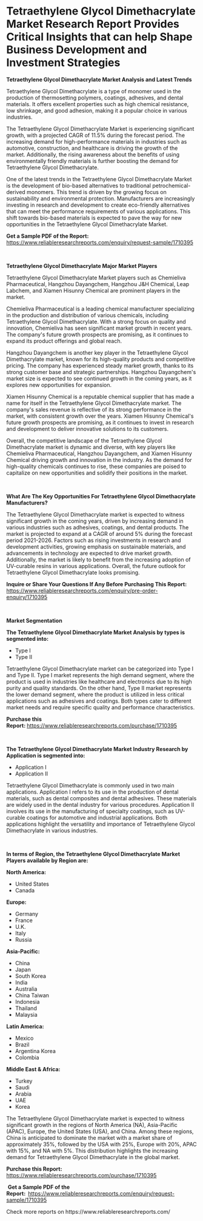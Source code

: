 <p><h1>Tetraethylene Glycol Dimethacrylate Market Research Report Provides Critical Insights that can help Shape Business Development and Investment Strategies</h1></p><p><strong>Tetraethylene Glycol Dimethacrylate Market Analysis and Latest Trends</strong></p>
<p><p>Tetraethylene Glycol Dimethacrylate is a type of monomer used in the production of thermosetting polymers, coatings, adhesives, and dental materials. It offers excellent properties such as high chemical resistance, low shrinkage, and good adhesion, making it a popular choice in various industries.</p><p>The Tetraethylene Glycol Dimethacrylate Market is experiencing significant growth, with a projected CAGR of 11.5% during the forecast period. The increasing demand for high-performance materials in industries such as automotive, construction, and healthcare is driving the growth of the market. Additionally, the rising awareness about the benefits of using environmentally friendly materials is further boosting the demand for Tetraethylene Glycol Dimethacrylate.</p><p>One of the latest trends in the Tetraethylene Glycol Dimethacrylate Market is the development of bio-based alternatives to traditional petrochemical-derived monomers. This trend is driven by the growing focus on sustainability and environmental protection. Manufacturers are increasingly investing in research and development to create eco-friendly alternatives that can meet the performance requirements of various applications. This shift towards bio-based materials is expected to pave the way for new opportunities in the Tetraethylene Glycol Dimethacrylate Market.</p></p>
<p><strong>Get a Sample PDF of the Report:&nbsp;</strong> <a href="https://www.reliableresearchreports.com/enquiry/request-sample/1710395">https://www.reliableresearchreports.com/enquiry/request-sample/1710395</a></p>
<p>&nbsp;</p>
<p><strong>Tetraethylene Glycol Dimethacrylate Major Market Players</strong></p>
<p><p>Tetraethylene Glycol Dimethacrylate Market players such as Chemieliva Pharmaceutical, Hangzhou Dayangchem, Hangzhou J&H Chemical, Leap Labchem, and Xiamen Hisunny Chemical are prominent players in the market.</p><p>Chemieliva Pharmaceutical is a leading chemical manufacturer specializing in the production and distribution of various chemicals, including Tetraethylene Glycol Dimethacrylate. With a strong focus on quality and innovation, Chemieliva has seen significant market growth in recent years. The company's future growth prospects are promising, as it continues to expand its product offerings and global reach.</p><p>Hangzhou Dayangchem is another key player in the Tetraethylene Glycol Dimethacrylate market, known for its high-quality products and competitive pricing. The company has experienced steady market growth, thanks to its strong customer base and strategic partnerships. Hangzhou Dayangchem's market size is expected to see continued growth in the coming years, as it explores new opportunities for expansion.</p><p>Xiamen Hisunny Chemical is a reputable chemical supplier that has made a name for itself in the Tetraethylene Glycol Dimethacrylate market. The company's sales revenue is reflective of its strong performance in the market, with consistent growth over the years. Xiamen Hisunny Chemical's future growth prospects are promising, as it continues to invest in research and development to deliver innovative solutions to its customers.</p><p>Overall, the competitive landscape of the Tetraethylene Glycol Dimethacrylate market is dynamic and diverse, with key players like Chemieliva Pharmaceutical, Hangzhou Dayangchem, and Xiamen Hisunny Chemical driving growth and innovation in the industry. As the demand for high-quality chemicals continues to rise, these companies are poised to capitalize on new opportunities and solidify their positions in the market.</p></p>
<p>&nbsp;</p>
<p><strong>What Are The Key Opportunities For Tetraethylene Glycol Dimethacrylate Manufacturers?</strong></p>
<p><p>The Tetraethylene Glycol Dimethacrylate market is expected to witness significant growth in the coming years, driven by increasing demand in various industries such as adhesives, coatings, and dental products. The market is projected to expand at a CAGR of around 5% during the forecast period 2021-2026. Factors such as rising investments in research and development activities, growing emphasis on sustainable materials, and advancements in technology are expected to drive market growth. Additionally, the market is likely to benefit from the increasing adoption of UV-curable resins in various applications. Overall, the future outlook for Tetraethylene Glycol Dimethacrylate looks promising.</p></p>
<p><strong>Inquire or Share Your Questions If Any Before Purchasing This Report:</strong> <a href="https://www.reliableresearchreports.com/enquiry/pre-order-enquiry/1710395">https://www.reliableresearchreports.com/enquiry/pre-order-enquiry/1710395</a></p>
<p>&nbsp;</p>
<p><strong>Market Segmentation</strong></p>
<p><strong>The Tetraethylene Glycol Dimethacrylate Market Analysis by types is segmented into:</strong></p>
<p><ul><li>Type I</li><li>Type II</li></ul></p>
<p><p>Tetraethylene Glycol Dimethacrylate market can be categorized into Type I and Type II. Type I market represents the high demand segment, where the product is used in industries like healthcare and electronics due to its high purity and quality standards. On the other hand, Type II market represents the lower demand segment, where the product is utilized in less critical applications such as adhesives and coatings. Both types cater to different market needs and require specific quality and performance characteristics.</p></p>
<p><strong>Purchase this Report:&nbsp;</strong><a href="https://www.reliableresearchreports.com/purchase/1710395">https://www.reliableresearchreports.com/purchase/1710395</a></p>
<p>&nbsp;</p>
<p><strong>The Tetraethylene Glycol Dimethacrylate Market Industry Research by Application is segmented into:</strong></p>
<p><ul><li>Application I</li><li>Application II</li></ul></p>
<p><p>Tetraethylene Glycol Dimethacrylate is commonly used in two main applications. Application I refers to its use in the production of dental materials, such as dental composites and dental adhesives. These materials are widely used in the dental industry for various procedures. Application II involves its use in the manufacturing of specialty coatings, such as UV-curable coatings for automotive and industrial applications. Both applications highlight the versatility and importance of Tetraethylene Glycol Dimethacrylate in various industries.</p></p>
<p>&nbsp;</p>
<p><strong>In terms of Region, the Tetraethylene Glycol Dimethacrylate Market Players available by Region are:</strong></p>
<p>
    <p> <strong> North America: </strong>
        <ul>
            <li>United States</li>
            <li>Canada</li>
        </ul>
        </p> 
    <p> <strong> Europe: </strong>
        <ul>
            <li>Germany</li>
            <li>France</li>
            <li>U.K.</li>
            <li>Italy</li>
            <li>Russia</li>
        </ul>
        </p> 
    <p> <strong> Asia-Pacific: </strong>
        <ul>
            <li>China</li>
            <li>Japan</li>
            <li>South Korea</li>
            <li>India</li>
            <li>Australia</li>
            <li>China Taiwan</li>
            <li>Indonesia</li>
            <li>Thailand</li>
            <li>Malaysia</li>
        </ul>
        </p> 
    <p> <strong> Latin America: </strong>
        <ul>
            <li>Mexico</li>
            <li>Brazil</li>
            <li>Argentina Korea</li>
            <li>Colombia</li>
        </ul>
        </p> 
    <p> <strong> Middle East & Africa: </strong>
        <ul>
            <li>Turkey</li>
            <li>Saudi</li>
            <li>Arabia</li>
            <li>UAE</li>
            <li>Korea</li>
        </ul>
    </p>
    </p>
<p><p>The Tetraethylene Glycol Dimethacrylate market is expected to witness significant growth in the regions of North America (NA), Asia-Pacific (APAC), Europe, the United States (USA), and China. Among these regions, China is anticipated to dominate the market with a market share of approximately 35%, followed by the USA with 25%, Europe with 20%, APAC with 15%, and NA with 5%. This distribution highlights the increasing demand for Tetraethylene Glycol Dimethacrylate in the global market.</p></p>
<p><strong>Purchase this Report: </strong><a href="https://www.reliableresearchreports.com/purchase/1710395">https://www.reliableresearchreports.com/purchase/1710395</a></p>
<p>&nbsp;<strong>Get a Sample PDF of the Report:&nbsp;&nbsp;</strong><a href="https://www.reliableresearchreports.com/enquiry/request-sample/1710395">https://www.reliableresearchreports.com/enquiry/request-sample/1710395</a></p>
<p><strong></strong></p>
<p>Check more reports on https://www.reliableresearchreports.com/</p>